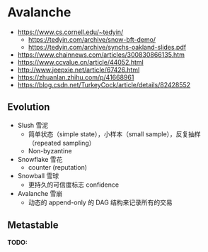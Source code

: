 # Avalanche

+ https://www.cs.cornell.edu/~tedyin/
    * https://tedyin.com/archive/snow-bft-demo/
    * https://tedyin.com/archive/synchs-oakland-slides.pdf
+ https://www.chainnews.com/articles/300830866135.htm
+ https://www.ccvalue.cn/article/44052.html
+ http://www.jeepxie.net/article/67426.html
+ https://zhuanlan.zhihu.com/p/41668961
+ https://blog.csdn.net/TurkeyCock/article/details/82428552


## Evolution
+ Slush 雪泥
    * 简单状态（simple state），小样本（small sample），反复抽样（repeated sampling）
    * Non-byzantine
+ Snowflake 雪花
    * counter (reputation)
+ Snowball 雪球
    * 更持久的可信度标志 confidence
+ Avalanche 雪崩
    * 动态的 append-only 的 DAG 结构来记录所有的交易

## Metastable
__TODO:__